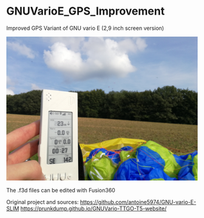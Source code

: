 # GNUVarioE_GPS_Improvement

Improved GPS Variant of GNU vario E (2,9 inch screen version)

![](./Images/IMG_20210912_160323.jpg)

The .f3d files can be edited with Fusion360

Original project and sources:
https://github.com/antoine5974/GNU-vario-E-SLIM
https://prunkdump.github.io/GNUVario-TTGO-T5-website/
